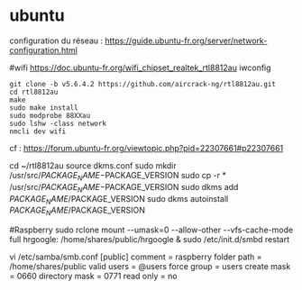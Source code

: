 # ubuntu
configuration du réseau : https://guide.ubuntu-fr.org/server/network-configuration.html

#wifi
https://doc.ubuntu-fr.org/wifi_chipset_realtek_rtl8812au
iwconfig

```
git clone -b v5.6.4.2 https://github.com/aircrack-ng/rtl8812au.git
cd rtl8812au
make
sudo make install
sudo modprobe 88XXau
sudo lshw -class network
nmcli dev wifi
```
cf : https://forum.ubuntu-fr.org/viewtopic.php?pid=22307661#p22307661


cd ~/rtl8812au
source dkms.conf
sudo mkdir /usr/src/$PACKAGE_NAME-$PACKAGE_VERSION
sudo cp -r * /usr/src/$PACKAGE_NAME-$PACKAGE_VERSION
sudo dkms add $PACKAGE_NAME/$PACKAGE_VERSION
sudo dkms autoinstall $PACKAGE_NAME/$PACKAGE_VERSION

#Raspberry
sudo rclone mount --umask=0 --allow-other --vfs-cache-mode full  hrgoogle: /home/shares/public/hrgoogle &
sudo /etc/init.d/smbd restart

vi /etc/samba/smb.conf
[public]
  comment = raspberry folder
  path = /home/shares/public
  valid users = @users
  force group = users
  create mask = 0660
  directory mask = 0771
  read only = no

